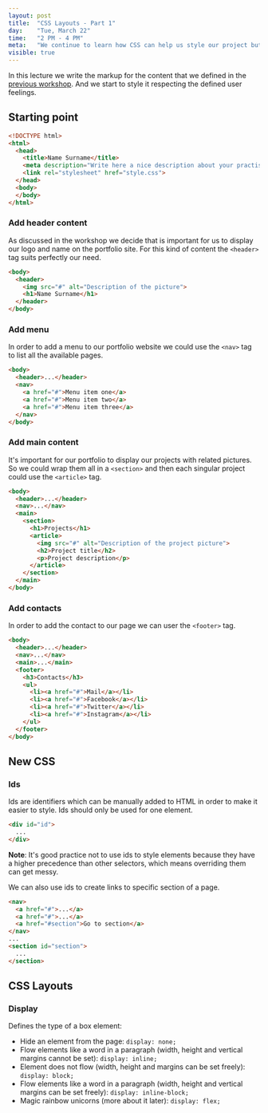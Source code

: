 ```yaml
---
layout: post
title:  "CSS Layouts - Part 1"
day:    "Tue, March 22"
time:   "2 PM - 4 PM"
meta:   "We continue to learn how CSS can help us style our project but we also introduce how to layout things in our canvas with the help of some handy CSS properties like <code>display</code>"
visible: true
---
```


In this lecture we write the markup for the content that we defined in the [previous workshop](http://teaching.aminalhazwani.com/design-strategy/#workshop-2---part-two). And we start to style it respecting the defined user feelings.

## Starting point

```html
<!DOCTYPE html>
<html>
  <head>
    <title>Name Surname</title>
    <meta description="Write here a nice description about your practise and persona. Between 150 and 160 characters">
    <link rel="stylesheet" href="style.css">
  </head>
  <body>
  </body>
</html>
```

### Add header content

As discussed in the workshop we decide that is important for us to display our logo and name on the portfolio site. For this kind of content the `<header>` tag suits perfectly our need.

```html
<body>
  <header>
    <img src="#" alt="Description of the picture">
    <h1>Name Surname</h1>
  </header>
</body>
```

### Add menu

In order to add a menu to our portfolio website we could use the `<nav>` tag to list all the available pages.

```html
<body>
  <header>...</header>
  <nav>
    <a href="#">Menu item one</a>
    <a href="#">Menu item two</a>
    <a href="#">Menu item three</a>
  </nav>
</body>
```

### Add main content

It's important for our portfolio to display our projects with related pictures. So we could wrap them all in a `<section>` and then each singular project could use the `<article>` tag.

```html
<body>
  <header>...</header>
  <nav>...</nav>
  <main>
    <section>
      <h1>Projects</h1>
      <article>
        <img src="#" alt="Description of the project picture">
        <h2>Project title</h2>
        <p>Project description</p>
      </article>
    </section>
  </main>
</body>
```

### Add contacts

In order to add the contact to our page we can user the `<footer>` tag.

```html
<body>
  <header>...</header>
  <nav>...</nav>
  <main>...</main>
  <footer>
    <h3>Contacts</h3>
    <ul>
      <li><a href="#">Mail</a></li>
      <li><a href="#">Facebook</a></li>
      <li><a href="#">Twitter</a></li>
      <li><a href="#">Instagram</a></li>
    </ul>
  </footer>
</body>
```

## New CSS

### Ids

Ids are identifiers which can be manually added to HTML in order to make it easier to style. Ids should only be used for one element.

```html
<div id="id">
  ...
</div>
```

**Note**: It's good practice not to use ids to style elements because they have a higher precedence than other selectors, which means overriding them can get messy.

We can also use ids to create links to specific section of a page.

```html
<nav>
  <a href="#">...</a>
  <a href="#">...</a>
  <a href="#section">Go to section</a>
</nav>
...
<section id="section">
  ...
</section>
```

## CSS Layouts

### Display

Defines the type of a box element:

- Hide an element from the page: `display: none;`
- Flow elements like a word in a paragraph (width, height and vertical margins cannot be set): `display: inline;`
- Element does not flow (width, height and margins can be set freely): `display: block;`
- Flow elements like a word in a paragraph (width, height and vertical margins can be set freely): `display: inline-block;`
- Magic rainbow unicorns (more about it later): `display: flex;`